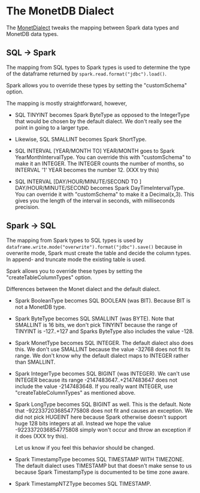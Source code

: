 # The MonetDB Dialect

The [MonetDialect](../monetdb-spark/src/main/java/org/monetdb/spark/MonetDialect.java)
tweaks the mapping between Spark data types and MonetDB data types.


## SQL -> Spark

The mapping from SQL types to Spark types is used to determine the type
of the dataframe returned by `spark.read.format("jdbc").load()`.

Spark allows you to override these types by setting the "customSchema"
option.

The mapping is mostly straightforward, however,

* SQL TINYINT becomes Spark ByteType as opposed to the IntegerType that
  would be chosen by the default dialect. We don't really see the point
  in going to a larger type.

* Likewise, SQL SMALLINT becomes Spark ShortType.

* SQL INTERVAL [YEAR/MONTH TO] YEAR/MONTH goes to Spark
  YearMonthIntervalType. You can override this with "customSchema" to
  make it an INTEGER. The INTEGER counts the number of months, so
  INTERVAL '1' YEAR becomes the number 12. (XXX try this)

* SQL INTERVAL [DAY/HOUR/MINUTE/SECOND TO ] DAY/HOUR/MINUTE/SECOND
  becomes Spark DayTimeIntervalType. You can override it with "customSchema"
  to make it a Decimal(x,3). This gives you the length of the interval in
  seconds, with milliseconds precision.


## Spark -> SQL

The mapping from Spark types to SQL types is used by
`dataframe.write.mode("overwrite").format("jdbc").save()` because in
overwrite mode, Spark must create the table and decide the column types.
In append- and truncate mode the existing table is used. 

Spark allows you to override these types by setting the
"createTableColumnTypes" option.

Differences between the Monet dialect and the default dialect.

* Spark BooleanType becomes SQL BOOLEAN (was BIT). Because BIT is not a
  MonetDB type.

* Spark ByteType becomes SQL SMALLINT (was BYTE). Note that SMALLINT is
  16 bits, we don't pick TINYINT because the range of TINYINT is
  -127..+127 and Sparks ByteType also includes the value -128.

* Spark MonetType becomes SQL INTEGER. The default dialect also does
  this. We don't use SMALLINT because the value -32768 does not fit its
  range. We don't know why the default dialect maps to INTEGER rather
  than SMALLINT.

* Spark IntegerType becomes SQL BIGINT (was INTEGER). We can't use
  INTEGER because its range -2147483647..+2147483647 does not include
  the value -2147483648. If you really want INTEGER, use
  "createTableColumnTypes" as mentioned above.

* Spark LongType becomes SQL BIGINT as well. This is the default. Note
  that -9223372036854775808 does not fit and causes an exception. We did
  not pick HUGEINT here because Spark otherwise doesn't support huge 128
  bits integers at all. Instead we hope the value -9223372036854775808
  simply won't occur and throw an exception if it does (XXX try this).

  Let us know if you feel this behavior should be changed.

* Spark TimestampType becomes SQL TIMESTAMP WITH TIMEZONE.
  The default dialect uses TIMESTAMP but that doesn't make sense
  to us because Spark TimestampType is documented to be time zone
  aware.

* Spark TimestampNTZType becomes SQL TIMESTAMP.

